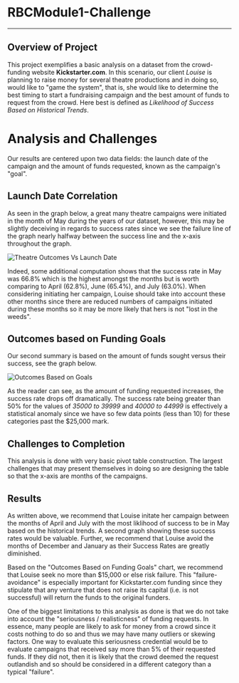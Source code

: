 # RBCModule1-Challenge

---

## Overview of Project
This project exemplifies a basic analysis on a dataset from the crowd-funding website **Kickstarter.com**. In this scenario, our client *Louise* is planning to raise money for several theatre productions and in doing so, would like to "game the system", that is, she would like to determine the best timing to start a fundraising campaign and the best amount of funds to request from the crowd. Here best is defined as *Likelihood of Success Based on Historical Trends*.

# Analysis and Challenges
Our results are centered upon two data fields: the launch date of the campaign and the amount of funds requested, known as the campaign's "goal". 

## Launch Date Correlation
As seen in the graph below, a great many theatre campaigns were initiated in the month of May during the years of our dataset, however, this may be slightly deceiving in regards to success rates since we see the failure line of the graph nearly halfway between the success line and the x-axis throughout the graph. 

![Theatre Outcomes Vs Launch Date](..\Resources\Theater_Outcomes_vs_Launch)

Indeed, some additional computation shows that the success rate in May was 66.8% which is the highest amongst the months but is worth comparing to April (62.8%), June (65.4%), and July (63.0%). When considering initiating her campaign, Louise should take into account these other months since there are reduced numbers of campaigns initiated during these months so it may be more likely that hers is not "lost in the weeds". 

## Outcomes based on Funding Goals
Our second summary is based on the amount of funds sought versus their success, see the graph below. 

![Outcomes Based on Goals](..\Resources\Outcomes_vs_Goals)

As the reader can see, as the amount of funding requested increases, the success rate drops off dramatically. The success rate being greater than 50% for the values of *35000 to 39999* and *40000 to 44999* is effectively a statistical anomaly since we have so few data points (less than 10) for these categories past the $25,000 mark.

## Challenges to Completion
This analysis is done with very basic pivot table construction. The largest challenges that may present themselves in doing so are designing the table so that the x-axis are months of the campaigns. 

## Results
As written above, we recommend that Louise initate her campaign between the months of April and July with the most liklihood of success to be in May based on the historical trends. A second graph showing these success rates would be valuable. Further, we recommend that Louise avoid the months of December and January as their Success Rates are greatly diminished. 

 Based on the "Outcomes Based on Funding Goals" chart, we recommend that Louise seek no more than $15,000 or else risk failure. This "failure-avoidance" is especially important for Kickstarter.com funding since they stipulate that any venture that does not raise its capital (i.e. is not successful) will return the funds to the original funders.  

 One of the biggest limitations to this analysis as done is that we do not take into account the "seriousness / realisticness" of funding requests. In essence, many people are likely to ask for money from a crowd since it costs nothing to do so and thus we may have many outliers or skewing factors. One way to evaluate this seriousness credential would be to evaluate campaigns that received say more than 5% of their requested funds. If they did not, then it is likely that the crowd deemed the request outlandish and so should be considered in a different category than a typical "failure".
